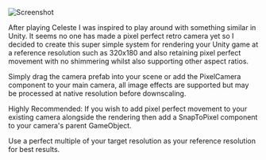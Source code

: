 ![Screenshot](https://static1.squarespace.com/static/5a680d68fe54ef42d1f5f060/t/5acdcb4c70a6adb35386e98a/1523436792308/pprc.gif)

After playing Celeste I was inspired to play around with something similar in Unity. It seems no one has made a pixel perfect retro camera yet so I decided to create this super simple system for rendering your Unity game at a reference resolution such as 320x180 and also retaining pixel perfect movement with no shimmering whilst also supporting other aspect ratios.

Simply drag the camera prefab into your scene or add the PixelCamera component to your main camera, all image effects are supported but may be processed at native resolution before downscaling.

Highly Recommended: If you wish to add pixel perfect movement to your existing camera alongside the rendering then add a SnapToPixel component to your camera's parent GameObject.

Use a perfect multiple of your target resolution as your reference resolution for best results.
